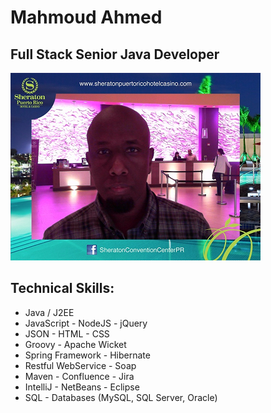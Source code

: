 # Mahmoud Ahmed
## Full Stack Senior Java Developer
![Java Developer](mahmoud.png)
## Technical Skills:
- Java / J2EE
- JavaScript - NodeJS - jQuery
- JSON - HTML - CSS
- Groovy - Apache Wicket
- Spring Framework - Hibernate
- Restful WebService - Soap
- Maven - Confluence - Jira
- IntelliJ - NetBeans - Eclipse
- SQL - Databases (MySQL, SQL Server, Oracle)
